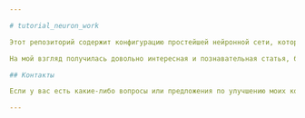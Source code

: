 ```yaml
---

# tutorial_neuron_work

Этот репозиторий содержит конфигурацию простейшей нейронной сети, которую я повторил из тутриала Ilya Ginsburg, (`https://proglib.io/p/pishem-neyroset-na-python-s-nulya-2020-10-07?ysclid=ls9zc9n78r813241047`)

На мой взгляд получилась довольно интересная и познавательная статья, благодаря которой я смог научиться работать с простейшими нейронными сетями. Спасибо Илье за урок!!!

## Контакты

Если у вас есть какие-либо вопросы или предложения по улучшению моих конфигураций, пожалуйста, свяжитесь со мной по электронной почте или через GitHub. 

---
```


